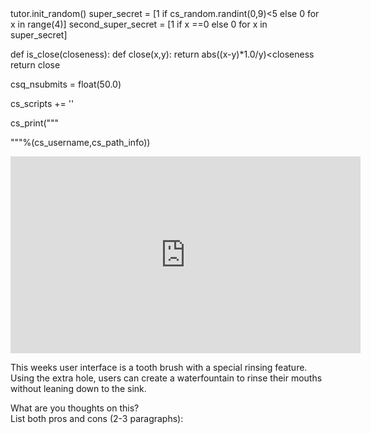 <python>
tutor.init_random()
super_secret = [1 if cs_random.randint(0,9)<5 else 0 for x in range(4)]
second_super_secret = [1 if x ==0 else 0 for x in super_secret]

def is_close(closeness):
    def close(x,y):
        return  abs((x-y)*1.0/y)<closeness
    return close

csq_nsubmits = float(50.0)

cs_scripts += '<script type="text/javascript" src="COURSE/scripts/scrollspy_builder.js"></script>'

cs_print("""
<script>
var user = "%s";
var whereat = "%s";
</script>
"""%(cs_username,cs_path_info))
</python>


<iframe width="560" height="315" src="https://www.youtube.com/embed/u9c3UZ2KHH0" frameborder="0" allow="autoplay; encrypted-media" allowfullscreen></iframe>

This weeks user interface is a tooth brush with a special rinsing feature.
Using the extra hole, users can create a  waterfountain to rinse their mouths without leaning down to the sink. 

What are you thoughts on this? </br>
List both pros and cons (2-3 paragraphs):

</br></br>

